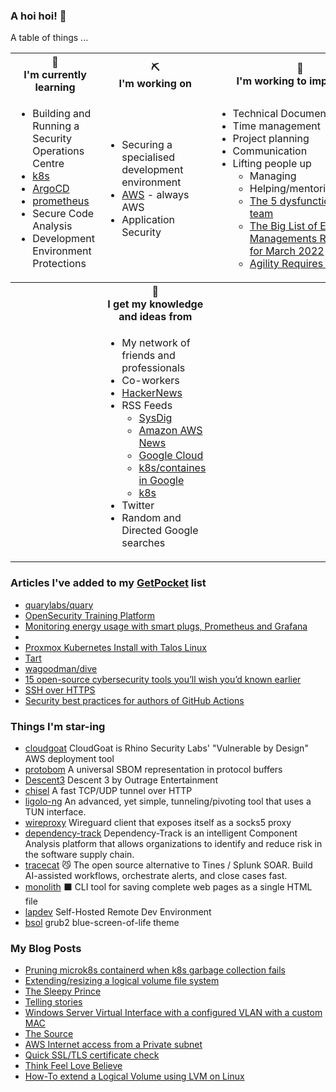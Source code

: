 ### A hoi hoi! 👋

A table of things ...

<table>
    <tr>
        <th>🌱<br/>I'm currently learning</th>
        <th>⛏<br/> I'm working on</th>
        <th>🚧<br/>I'm working to improve on</th>
    </tr>
    <tr>
        <td>
            <ul>
                <li>Building and Running a Security Operations Centre</li>
                <li><a href="https://kubernetes.io/">k8s</a></li>
                <li><a href="https://argoproj.github.io/">ArgoCD</a></li>
                <li><a href="https://prometheus.io/">prometheus</a></li>
                <li>Secure Code Analysis</li>
                <li>Development Environment Protections</li>
            </ul>
        </td>
        <td>
            <ul>
                <li>Securing a specialised development environment</li>
                <li><a href="https://aws.amazon.com/">AWS</a> - always AWS</li>
                <li>Application Security</li>
            </ul>
        </td>
        <td>
            <ul>
                <li>Technical Documentation</li>
                <li>Time management</li>
                <li>Project planning</li>
                <li>Communication</li>
                <li>Lifting people up
                    <ul>
                      <li>Managing</li>
                      <li>Helping/mentoring/coaching</li>
                      <li><a href="https://valid.com/5-dysfunctions-of-a-team/">The 5 dysfunctions of a team</a></li>
                      <li><a href="https://practicallyleading.dev/the-big-list-of-engineering-management-resources-march-2022">The Big List of Engineering Managements Resources - for March 2022</a></li>
                      <li><a href="https://www.industriallogic.com/blog/agility-requires-balance/">Agility Requires Balance</a></li>
                    </ul>
                </li>
            </ul>
        </td>
    </tr>
    <tr>
        <th>&nbsp;</th>
        <th>🏫<br/>I get my knowledge and ideas from</th>
        <th>&nbsp;</th>
    </tr>
    <tr>
        <td>&nbsp;</td>
        <td>
            <ul>
                <li>My network of friends and professionals</li>
                <li>Co-workers</li>
                <li><a href="https://news.ycombinator.com/">HackerNews</a></li>
                <li>RSS Feeds
                    <ul>
                        <li><a href="http://fetchrss.com/rss/5b4e9e358a93f8cc058b4567960404014.xml">SysDig</a></li>
                        <li><a href="https://aws.amazon.com/new/feed/">Amazon AWS News</a></li>
                        <li><a href="https://cloudblog.withgoogle.com/rss/">Google Cloud</a></li>
                        <li><a href="https://cloudblog.withgoogle.com/products/containers-kubernetes/rss/">k8s/containes in Google</a></li>
                        <li><a href="https://kubernetes.io/feed.xml">k8s</a></li>
                    </ul>
                </li>
                <li>Twitter</li>
                <li>Random and Directed Google searches</li>
            </ul>
        </td>
        <td>&nbsp;</td>
    </tr>
</table>

### Articles I've added to my [GetPocket](https://getpocket.com/) list

* [quarylabs/quary](https://github.com/quarylabs/quary)
* [OpenSecurity Training Platform](https://training.opensecurity.com/landing?s=09)
* [Monitoring energy usage with smart plugs, Prometheus and Grafana](https://ounapuu.ee/posts/2024/05/02/smartplugs/)
* [](https://search.censys.io/search?resource=hosts&sort=RELEVANCE&per_page=25&virtual_hosts=INCLUDE&q=fipo.co)
* [Proxmox Kubernetes Install with Talos Linux](https://www.virtualizationhowto.com/2024/01/proxmox-kubernetes-install-with-talos-linux/)
* [Tart](https://tart.run/)
* [wagoodman/dive](https://github.com/wagoodman/dive)
* [15 open-source cybersecurity tools you’ll wish you’d known earlier](https://www.helpnetsecurity.com/2024/01/04/open-source-cybersecurity-tools/)
* [SSH over HTTPS](https://trofi.github.io/posts/295-ssh-over-https.html)
* [Security best practices for authors of GitHub Actions](https://github.blog/2023-11-16-security-best-practices-for-authors-of-github-actions/)

### Things I'm star-ing

* [cloudgoat](https://github.com/RhinoSecurityLabs/cloudgoat)
  CloudGoat is Rhino Security Labs' "Vulnerable by Design" AWS deployment tool
* [protobom](https://github.com/protobom/protobom)
  A universal SBOM representation in protocol buffers
* [Descent3](https://github.com/DescentDevelopers/Descent3)
  Descent 3 by Outrage Entertainment
* [chisel](https://github.com/jpillora/chisel)
  A fast TCP/UDP tunnel over HTTP
* [ligolo-ng](https://github.com/nicocha30/ligolo-ng)
  An advanced, yet simple, tunneling/pivoting tool that uses a TUN interface.
* [wireproxy](https://github.com/pufferffish/wireproxy)
  Wireguard client that exposes itself as a socks5 proxy
* [dependency-track](https://github.com/DependencyTrack/dependency-track)
  Dependency-Track is an intelligent Component Analysis platform that allows organizations to identify and reduce risk in the software supply chain.
* [tracecat](https://github.com/TracecatHQ/tracecat)
  😼 The open source alternative to Tines / Splunk SOAR. Build AI-assisted workflows, orchestrate alerts, and close cases fast.
* [monolith](https://github.com/Y2Z/monolith)
  ⬛️ CLI tool for saving complete web pages as a single HTML file
* [lapdev](https://github.com/lapce/lapdev)
  Self-Hosted Remote Dev Environment
* [bsol](https://github.com/harishnkr/bsol)
  grub2 blue-screen-of-life theme 

### My Blog Posts

* [Pruning microk8s containerd when k8s garbage collection fails](https://pgmac.net.au/technology/2023/12/26/microk8s-garbage-collection.html)
* [Extending/resizing a logical volume file system](https://pgmac.net.au/technology/2023/12/26/lvm-filesystem-extend.html)
* [The Sleepy Prince](https://pgmac.net.au/family/2023/09/24/the-sleepy-prince.html)
* [Telling stories](https://pgmac.net.au/family/2023/09/24/telling-stories.html)
* [Windows Server Virtual Interface with a configured VLAN with a custom MAC](https://pgmac.net.au/technology/2019/12/23/windows-vlan.html)
* [The Source](https://pgmac.net.au/technology/2019/02/25/the-source.html)
* [AWS Internet access from a Private subnet](https://pgmac.net.au/technology/2018/09/03/aws-internet-private-subnets.html)
* [Quick SSL/TLS certificate check](https://pgmac.net.au/technology/2018/04/09/ssl-tls-check.html)
* [Think Feel Love Believe](https://pgmac.net.au/family/2017/11/03/think-feel-love-believe.html)
* [How-To extend a Logical Volume using LVM on Linux](https://pgmac.net.au/technology/2017/11/02/lmv-extend.html)
